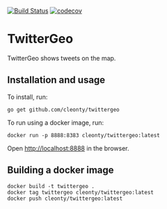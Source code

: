 [![Build Status](https://travis-ci.org/cleonty/twittergeo.svg?branch=master)](https://travis-ci.org/cleonty/TwitterGeo)
[![codecov](https://codecov.io/gh/cleonty/twittergeo/branch/master/graph/badge.svg)](https://codecov.io/gh/cleonty/twittergeo)

# TwitterGeo
TwitterGeo shows tweets on the map.

## Installation and usage

To install, run:

```
go get github.com/cleonty/twittergeo
```
To run using a docker image, run:
```
docker run -p 8888:8383 cleonty/twittergeo:latest
```
Open <http://localhost:8888> in the browser.

## Building a docker image

```
docker build -t twittergeo .
docker tag twittergeo cleonty/twittergeo:latest
docker push cleonty/twittergeo:latest
```
